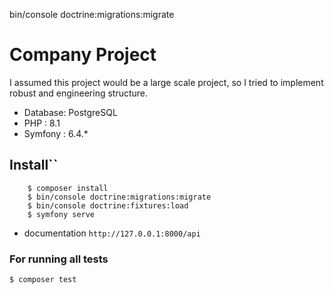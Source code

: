 



bin/console doctrine:migrations:migrate


# Company Project

I assumed this project would be a large scale project, so I tried to implement robust and engineering structure.

- Database: PostgreSQL
- PHP : 8.1
- Symfony : 6.4.*

## Install``

        $ composer install
        $ bin/console doctrine:migrations:migrate
        $ bin/console doctrine:fixtures:load
        $ symfony serve

- documentation `http://127.0.0.1:8000/api`

### For running all tests

    $ composer test
